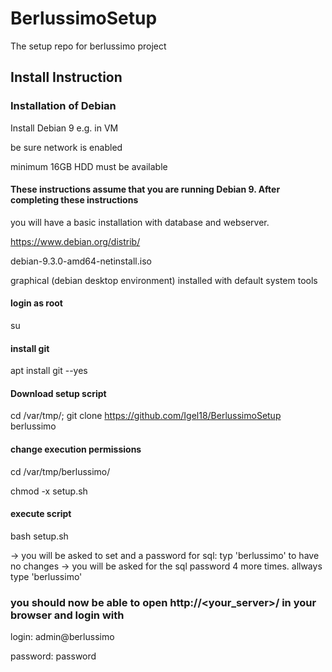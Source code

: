 # BerlussimoSetup
The setup repo for berlussimo project

## Install Instruction 

### Installation of Debian 
Install Debian 9 e.g. in VM

be sure network is enabled 

minimum 16GB HDD must be available


#### These instructions assume that you are running Debian 9. After completing these instructions
you will have a basic installation with database and webserver.

https://www.debian.org/distrib/

debian-9.3.0-amd64-netinstall.iso  

graphical (debian desktop environment) installed with default system tools 

#### login as root
su 

#### install git
apt install git --yes

#### Download setup script 
cd /var/tmp/; git clone https://github.com/Igel18/BerlussimoSetup berlussimo

#### change execution permissions 
cd /var/tmp/berlussimo/ 

chmod -x setup.sh 

#### execute script 
bash setup.sh

-> you will be asked to set and a password for sql: typ 'berlussimo' to have no changes 
-> you will be asked for the sql password 4 more times. allways type 'berlussimo' 

### you should now be able to open http://<your_server>/ in your browser and login with
login: admin@berlussimo

password: password
